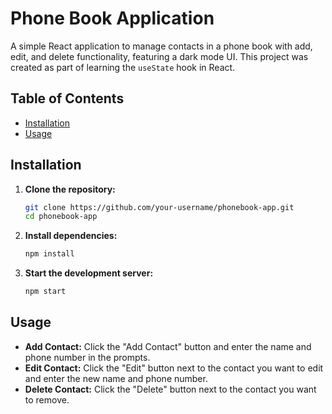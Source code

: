 # Phone Book Application

A simple React application to manage contacts in a phone book with add, edit, and delete functionality, featuring a dark mode UI. This project was created as part of learning the `useState` hook in React.

## Table of Contents

- [Installation](#installation)
- [Usage](#usage)

## Installation

1. **Clone the repository:**
    ```bash
    git clone https://github.com/your-username/phonebook-app.git
    cd phonebook-app
    ```

2. **Install dependencies:**
    ```bash
    npm install
    ```

3. **Start the development server:**
    ```bash
    npm start
    ```

## Usage

- **Add Contact:** Click the "Add Contact" button and enter the name and phone number in the prompts.
- **Edit Contact:** Click the "Edit" button next to the contact you want to edit and enter the new name and phone number.
- **Delete Contact:** Click the "Delete" button next to the contact you want to remove.